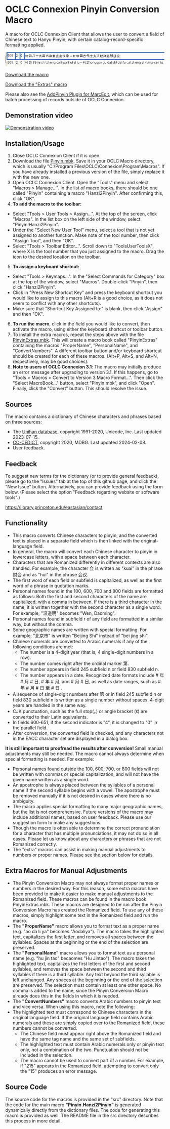 # OCLC Connexion Pinyin Conversion Macro

A macro for OCLC Connexion Client that allows the user to convert a field of Chinese text
to Hanyu Pinyin, with certain catalog-record-specific formatting applied. 

![image](img/example505.jpg)

[Download the macro](https://github.com/pulibrary/oclcpinyin/releases/latest/download/Pinyin.mbk)

[Download the "Extras" macro](https://github.com/pulibrary/oclcpinyin/releases/latest/download/PinyinExtras.mbk)

Please also see the [AddPinyin Plugin for MarcEdit](https://github.com/pulibrary/addpinyin-marcedit), which can be used for batch processing of records outside of OCLC Connexion. 

## Demonstration video
[![Demonstration video](https://img.youtube.com/vi/xi1LOWUzqU0/0.jpg)](https://youtu.be/xi1LOWUzqU0)

## Installation/Usage

1. Close OCLC Connexion Client if it is open.
2. Download the file [Pinyin.mbk](https://github.com/pulibrary/oclcpinyin/releases/latest/download/Pinyin.mbk). Save it in your OCLC Macro directory, which is usually "C:\Program Files\OCLC\Connexion\Program\Macros". If you have already installed a previous version of the file, simply replace it with the new one.
3. Open OCLC Connexion Client. Open the "Tools" menu and select "Macros > Manage...". In the list of macro books, there should be one called "Pinyin" containing a macro "Hanzi2Pinyin". After confirming this, click "OK".
4. **To add the macro to the toolbar:**
  - Select "Tools > User Tools > Assign...". At the top of the screen, click "Macros". In the list box on the left side of the window, select "Pinyin!Hanzi2Pinyin".
  - Under the "Select New User Tool" menu, select a tool that is not yet assigned to another function. Make note of the tool number, then click "Assign Tool", and then "OK".
  - Select "Tools > Toolbar Editor...". Scroll down to "ToolsUserToolsX", where X is the tool number that you just assigned to the macro. Drag the icon to the desired location on the toolbar.
5. **To assign a keyboard shortcut:**
  - Select "Tools > Keymaps...". In the "Select Commands for Category" box at the top of the window, select "Macros". Double-click "Pinyin", then click "Hanzi2Pinyin".
  - Click in "Press New Shortcut Key" and press the keyboard shortcut you would like to assign to this macro (Alt+R is a good choice, as it does not seem to conflict with any other shortcuts).
  - Make sure that "Shortcut Key Assigned to:" is blank, then click "Assign" and then "OK". 
6. **To run the macro**, click in the field you would like to convert, then activate the macro, using either the keyboard shortcut or toolbar button.
7. To install the extra macros, repeat the steps above with the file [PinyinExtras.mbk](https://github.com/pulibrary/oclcpinyin/releases/latest/download/PinyinExtras.mbk). This will create a macro book called "PinyinExtras" containing the macros "ProperName", "PersonalName", and "ConvertNumbers". A different toolbar button and/or keyboard shortcut should be created for each of these macros. (Alt+P, Alt+S, and Alt+N, respectively, may be good choices).
8. **Note to users of OCLC Connexion 3.1**: The macro may initially produce an error message after upgrading to version 3.1. If this happens, go to "Tools > Macros > Convert to Version 3 Macro Format...". Then click the "Select MacroBook..." button, select "Pinyin.mbk", and click "Open". Finally, click the "Convert" button. This should resolve the issue.

## Sources
The macro contains a dictionary of Chinese characters and phrases based on three sources:
- The [Unihan database](http://unicode.org/charts/unihan.html), copyright 1991-2020, Unicode, Inc. Last updated 2023-07-15.
- [CC-CEDICT](http://www.mdbg.net/chinese/dictionary?page=cedict), copyright 2020, MDBG. Last updated 2024-02-08.
- User feedback.

## Feedback
To suggest new terms for the dictionary (or to provide general feedback), please go to the "Issues" tab at the top of this github page, and click the "New Issue" button. Alternatively, you can provide feedback using the form below. (Please select the option "Feedback regarding website or software tools".)

https://library.princeton.edu/eastasian/contact 

## Functionality
- This macro converts Chinese characters to pinyin, and the converted text is placed in a separate field which is then linked with the original-language field.
- In general, the macro will convert each Chinese character to pinyin in lowercase letters, with a space between each character.
- Characters that are Romanized differently in different contexts are also handled. For example, the character 会 is written as "kuai" in the phrase 财会 and as "hui" in the phrase 会议.
- The first word of each field or subfield is capitalized, as well as the first word of a phrase in quotation marks.
- Personal names found in the 100, 600, 700 and 800 fields are formatted as follows: Both the first and second characters of the name are capitalized, with a comma in between. If there is a third character in the name, it is written together with the second character as a single word. For example, "温道明" becomes "Wen, Daoming".
- Personal names found in subfield r of any field are formatted in a similar way, but without the comma.
- Some geographic names are written with special formatting. For example, "北京市" is written "Beijing Shi" instead of "bei jing shi".
- Chinese numerals are converted to Arabic numerals if any of the following conditions are met:
  - The number is a 4-digit year (that is, 4 single-digit numbers in a row).
  - The number comes right after the ordinal marker 第.
  - The number appears in field 245 subfield n or field 830 subfield n.
  - The number appears in a date. Recognized date formats include # 年 # 月 # 日, # 年 # 月, and # 月 # 日, as well as date ranges, such as # 年 # 月 # 日 至 # 日 . 
- A sequence of single-digit numbers after 第 or in field 245 subfield n or field 830 subfield n is written as a single number without spaces. 4-digit years are handled in the same way.
- CJK punctuation, such as the full stop(。) or angle bracket (《) are converted to their Latin equivalents.
- In fields 600-651, if the second indicator is "4", it is changed to "0" in the parallel field.
- After conversion, the converted field is checked, and any characters not in the EACC character set are displayed in a dialog box.

**It is still important to proofread the results after conversion!** Small manual adjustments may still be needed. The macro cannot always determine when special formatting is needed. For example:

- Personal names found outside the 100, 600, 700, or 800 fields will not be written with commas or special capitalization, and will not have the given name written as a single word.
- An apostrophe is always placed between the syllables of a personal name if the second syllable begins with a vowel. The apostrophe must be removed manually if it is not desired in cases where there is no ambiguity.
- The macro applies special formatting to many major geographic names, but the list is not comprehensive. Future versions of the macro may include additional names, based on user feedback. Please use our suggestion form to make any suggestions.
- Though the macro is often able to determine the correct pronunciation for a character that has multiple pronunciations, it may not do so in all cases. Please let us know about any characters or phrases that are not Romanized correctly.
- The "extra" macros can assist in making manual adjustments to numbers or proper names. Please see the section below for details. 

## Extra Macros for Manual Adjustments

- The Pinyin Conversion Macro may not always format proper names or numbers in the desired way. For this reason, some extra macros have been provided to make it easier to make manual adjustments to the Romanized field. These macros can be found in the macro book PinyinExtras.mbk. These macros are designed to be run after the Pinyin Conversion Macro has created the Romanized field. To use any of these macros, simply highlight some text in the Romanized field and run the macro.
- The **"ProperName"** macro allows you to format text as a proper name (e.g. "ao da li ya" becomes "Aodaliya"). The macro takes the highlighted text, capitalizes the first letter, and removes all spaces between the syllables. Spaces at the beginning or the end of the selection are preserved.
- The **"PersonalName"** macro allows you to format text as a personal name (e.g. "hu jin tao" becaomes "Hu Jintao"). The macro takes the highlighted text, capitalizes the first letters of the first and second syllables, and removes the space between the second and third syllables if there is a third syllable. Any text beyond the third syllable is left unchanged. Any spaces at the beginning or the end of the selection are preserved. The selection must contain at least one other space. No comma is added to the name, since the Pinyin Conversion Macro already does this in the fields in which it is needed.
- The **"ConvertNumbers"** macro converts Arabic numbers to pinyin text and vice versa. When using this macro, note the following:
- The highlighted text must correspond to Chinese characters in the original language field. If the original language field contains Arabic numerals and these are simply copied over to the Romanized field, these numbers cannot be converted.
  - The Chinese field must appear right above the Romanized field and have the same tag name and the same set of subfields.
  - The highlighted text must contain Arabic numerals only or pinyin text only, not a combination of the two. Punctuation should not be included in the selection.
  - The macro cannot be used to convert part of a number. For example, if "215" appears in the Romanized field, attempting to convert only the "15" produces an error message.

## Source Code
The source code for the macros is provided in the "src" directory.  Note that the code for the main macro **"Pinyin.Hanzi2Pinyin"** is generated dynamically directly from the dictionary files.  The code for generating this macro is provided as well.  The README file in the src directory describes this process in more detail.

